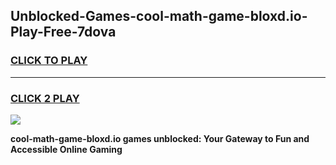 
## Unblocked-Games-cool-math-game-bloxd.io-Play-Free-7dova
<h3>
<a href="https://premium76.site?title=cool-math-game-bloxd.io&ref=15A">CLICK TO PLAY</a></h3>
<hr>

<h3>
<a href="https://premium76.site?title=cool-math-game-bloxd.io&ref=15A">CLICK 2 PLAY</a>
  
</h3>

<a href="https://premium76.site?title=cool-math-game-bloxd.io&ref=15A"><img src="https://clearcache.store/games.png"></a>


**cool-math-game-bloxd.io games unblocked: Your Gateway to Fun and Accessible Online Gaming**
